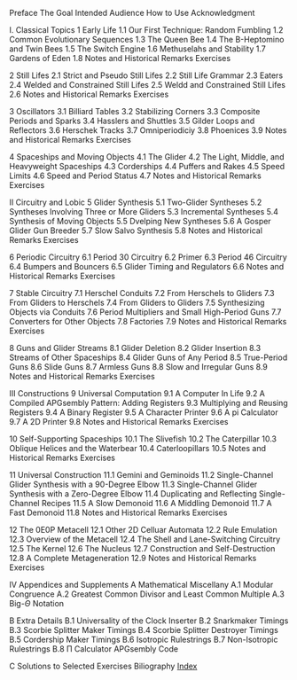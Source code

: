Preface
The Goal
Intended Audience
How to Use
Acknowledgment

Ⅰ. Classical Topics
1 Early Life
1.1 Our First Technique: Random Fumbling
1.2 Common Evolutionary Sequences
1.3 The Queen Bee
1.4 The B-Heptomino and Twin Bees
1.5 The Switch Engine
1.6 Methuselahs and Stability
1.7 Gardens of Eden
1.8 Notes and Historical Remarks
Exercises

2 Still Lifes
2.1 Strict and Pseudo Still Lifes
2.2 Still Life Grammar
2.3 Eaters
2.4 Welded and Constrained Still Lifes
2.5 Weldd and Constrained Still Lifes
2.6 Notes and Historical Remarks
Exercises

3 Oscillators
3.1 Billiard Tables
3.2 Stabilizing Corners
3.3 Composite Periods and Sparks
3.4 Hasslers and Shuttles
3.5 Gilder Loops and Reflectors
3.6 Herschek Tracks
3.7 Omniperiodiciy
3.8 Phoenices
3.9 Notes and Historical Remarks
Exercises

4 Spaceships and Moving Objects
4.1 The Glider
4.2 The Light, Middle, and Heavyweight Spaceships
4.3 Corderships
4.4 Puffers and Rakes
4.5 Speed Limits
4.6 Speed and Period Status
4.7 Notes and Historical Remarks
Exercises

Ⅱ Circuitry and Lobic
5 Glider Synthesis
5.1 Two-Glider Syntheses
5.2 Syntheses Involving Three or More Gliders
5.3 Incremental Syntheses
5.4 Synthesis of Moving Objects
5.5 Dvelping New Syntheses
5.6 A Gosper Glider Gun Breeder
5.7 Slow Salvo Synthesis
5.8 Notes and Historical Remarks
Exercises

6 Periodic Circuitry
6.1 Period 30 Circuitry
6.2 Primer
6.3 Period 46 Circuitry
6.4 Bumpers and Bouncers
6.5 Glider Timing and Regulators
6.6 Notes and Historical Remarks
Exercises

7 Stable Circuitry
7.1 Herschel Conduits
7.2 From Herschels to Gliders
7.3 From Gliders to Herschels
7.4 From Gliders to Gliders
7.5 Synthesizing Objects via Conduits
7.6 Period Multipliers and Small High-Period Guns
7.7 Converters for Other Objects
7.8 Factories
7.9 Notes and Historical Remarks
Exercises

8 Guns and Glider Streams
8.1 Glider Deletion
8.2 Glider Insertion
8.3 Streams of Other Spaceships
8.4 Glider Guns of Any Period
8.5 True-Period Guns
8.6 Slide Guns
8.7 Armless Guns
8.8 Slow and Irregular Guns
8.9 Notes and Historical Remarks
Exercises

Ⅲ Constructions
9 Universal Computation
9.1 A Computer In Life
9.2 A Compiled APGsembly Pattern: Adding Registers
9.3 Multiplying and Reusing Registers
9.4 A Binary Register
9.5 A Character Printer
9.6 A pi Calculator
9.7 A 2D Printer
9.8 Notes and Historical Remarks
Exercises

10 Self-Supporting Spaceships
10.1 The Slivefish
10.2 The Caterpillar
10.3 Oblique Helices and the Waterbear
10.4  Caterloopillars
10.5 Notes and Historical Remarks
Exercises

11 Universal Construction
11.1 Gemini and Geminoids
11.2 Single-Channel Glider Synthesis with a 90-Degree Elbow
11.3 Single-Channel Glider Synthesis with a Zero-Degree Elbow
11.4 Duplicating and Reflecting Single-Channel Recipes
11.5 A Slow Demonoid
11.6 A Middling Demonoid
11.7 A Fast Demonoid
11.8 Notes and Historical Remarks
Exercises

12 The 0E0P Metacell
12.1 Other 2D Celluar Automata
12.2 Rule Emulation
12.3 Overview of the Metacell
12.4 The Shell and Lane-Switching Circuitry
12.5 The Kernel
12.6 The Nucleus
12.7 Construction and Self-Destruction
12.8 A Complete Metageneration
12.9 Notes and Historical Remarks
Exercises

Ⅳ Appendices and Supplements
A Mathematical Miscellany
A.1 Modular Congruence
A.2 Greatest Common Divisor and Least Common Multiple
A.3 Big-$\Theta$  Notation

B Extra Details
B.1 Universality of the Clock Inserter
B.2 Snarkmaker Timings
B.3 Scorbie Splitter Maker Timings
B.4 Scorbie Splitter Destroyer Timings
B.5 Cordership Maker Timings
B.6 Isotropic Rulestrings
B.7 Non-Isotropic Rulestrings
B.8 Π Calculator APGsembly Code

C Solutions to Selected Exercises 
Biliography
[Index](ENBook/Index.md)